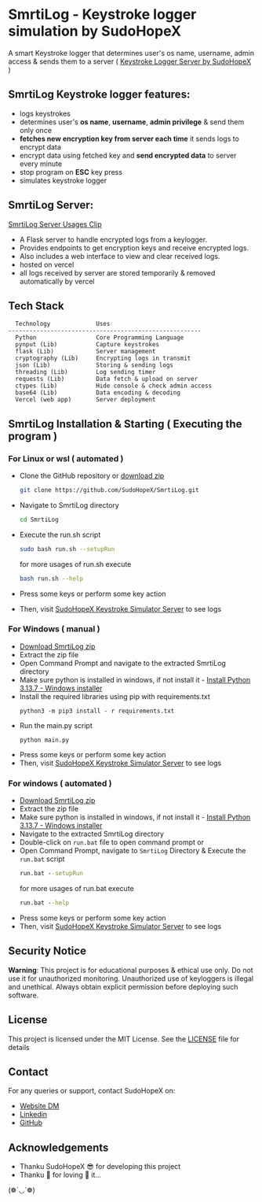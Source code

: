 # SmrtiLog - Keystroke logger simulation by SudoHopeX

A smart Keystroke logger that determines user's os name, username, admin access & sends them to a server ( [Keystroke Logger Server by SudoHopeX](https://sudohopex-smrti-log.vercel.app/) )


## SmrtiLog Keystroke logger features:
  - logs keystrokes
  - determines user's **os name**, **username**, **admin privilege** & send them only once
  - **fetches new encryption key from server each time** it sends logs to encrypt data
  - encrypt data using fetched key and **send encrypted data** to server every minute
  - stop program on **ESC** key press
  - simulates keystroke logger


## SmrtiLog Server:
[SmrtiLog Server Usages Clip](https://sudohopex.github.io/img/smrti-log-server-usages-by-sudohopex.mp4)
- A Flask server to handle encrypted logs from a keylogger.
- Provides endpoints to get encryption keys and receive encrypted logs.
- Also includes a web interface to view and clear received logs.
- hosted on vercel
- all logs received by server are stored temporarily & removed automatically by vercel 


## Tech Stack

```text
  Technology             Uses
-------------------------------------------------------
  Python                 Core Programming Language          
  pynput (Lib)           Capture keystrokes               
  flask (Lib)            Server management                 
  cryptography (Lib)     Encrypting logs in transmit       
  json (Lib)             Storing & sending logs            
  threading (Lib)        Log sending timer                 
  requests (Lib)         Data fetch & upload on server     
  ctypes (Lib)           Hide console & check admin access 
  base64 (Lib)           Data encoding & decoding          
  Vercel (web app)       Server deployment  
```

## SmrtiLog Installation & Starting ( Executing the program )
### For Linux or wsl ( automated )
- Clone the GitHub repository or [download zip](https://github.com/SudoHopeX/SmrtiLog/archive/refs/heads/main.zip)  
  ```bash
  git clone https://github.com/SudoHopeX/SmrtiLog.git
  ```

- Navigate to SmrtiLog directory
    ```bash
    cd SmrtiLog
    ```
  
- Execute the run.sh script
  ```bash
  sudo bash run.sh --setupRun
  ```
  
  for more usages of run.sh execute 
  ```bash
  bash run.sh --help
  ```
- Press some keys or perform some key action
- Then, visit [SudoHopeX Keystroke Simulator Server](https://sudohopex-smrti-log.vercel.app/) to see logs

### For Windows ( manual )
- [Download SmrtiLog zip](https://github.com/SudoHopeX/SmrtiLog/archive/refs/heads/main.zip)  
- Extract the zip file
- Open Command Prompt and navigate to the extracted SmrtiLog directory
- Make sure python is installed in windows, if not install it - [Install Python 3.13.7 - Windows installer](https://www.python.org/ftp/python/3.13.7/python-3.13.7-amd64.exe)
- Install the required libraries using pip with requirements.txt
    ```
    python3 -m pip3 install - r requirements.txt
    ```
- Run the main.py script
    ```
    python main.py
    ```
- Press some keys or perform some key action
- Then, visit [SudoHopeX Keystroke Simulator Server](https://sudohopex-smrti-log.vercel.app/) to see logs
  
### For windows ( automated )
- [Download SmrtiLog zip](https://github.com/SudoHopeX/SmrtiLog/archive/refs/heads/main.zip)  
- Extract the zip file
- Make sure python is installed in windows, if not install it - [Install Python 3.13.7 - Windows installer](https://www.python.org/ftp/python/3.13.7/python-3.13.7-amd64.exe)
- Navigate to the extracted SmrtiLog directory
- Double-click on `run.bat` file to open command prompt or
- Open Command Prompt, navigate to `SmrtiLog` Directory & Execute the `run.bat` script
  ```cmd
  run.bat --setupRun
  ```
    for more usages of run.bat execute 
    ```cmd
    run.bat --help
    ```
- Press some keys or perform some key action
- Then, visit [SudoHopeX Keystroke Simulator Server](https://sudohopex-smrti-log.vercel.app/) to see logs

## Security Notice
**Warning**: This project is for educational purposes & ethical use only. 
Do not use it for unauthorized monitoring.
Unauthorized use of keyloggers is illegal and unethical. 
Always obtain explicit permission before deploying such software.

## License
This project is licensed under the MIT License. See the [LICENSE](LICENSE) file for details

## Contact
For any queries or support, contact SudoHopeX on:
- [Website DM](https://sudohopex.github.io/message-popup.html)
- [Linkedin](https://www.linkedin.com/in/dkrishna0124)
- [GitHub](https://github.com/SudoHopeX)

## Acknowledgements
- Thanku SudoHopeX 😎 for developing this project 
- Thanku 🫵 for loving 🫶 it...

(❁´◡`❁)
